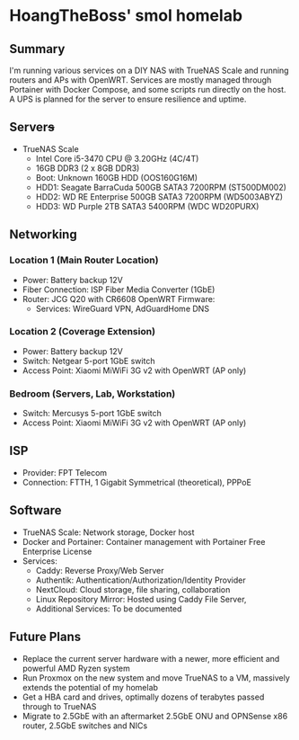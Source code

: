 # HoangTheBoss' smol homelab

## Summary

I'm running various services on a DIY NAS with TrueNAS Scale and running routers and APs with OpenWRT. Services are mostly managed through Portainer with Docker Compose, and some scripts run directly on the host. A UPS is planned for the server to ensure resilience and uptime.

## Server~~s~~

- TrueNAS Scale
  - Intel Core i5-3470 CPU @ 3.20GHz (4C/4T)
  - 16GB DDR3 (2 x 8GB DDR3)
  - Boot: Unknown 160GB HDD (OOS160G16M)
  - HDD1: Seagate BarraCuda 500GB SATA3 7200RPM (ST500DM002)
  - HDD2: WD RE Enterprise 500GB SATA3 7200RPM (WD5003ABYZ)
  - HDD3: WD Purple 2TB SATA3 5400RPM (WDC WD20PURX)

## Networking

### Location 1 (Main Router Location)

- Power: Battery backup 12V
- Fiber Connection: ISP Fiber Media Converter (1GbE)
- Router: JCG Q20 with CR6608 OpenWRT Firmware:
  - Services: WireGuard VPN, AdGuardHome DNS

### Location 2 (Coverage Extension)

- Power: Battery backup 12V
- Switch: Netgear 5-port 1GbE switch
- Access Point: Xiaomi MiWiFi 3G v2 with OpenWRT (AP only)

### Bedroom (Servers, Lab, Workstation)

- Switch: Mercusys 5-port 1GbE switch
- Access Point: Xiaomi MiWiFi 3G v2 with OpenWRT (AP only)

## ISP

- Provider: FPT Telecom
- Connection: FTTH, 1 Gigabit Symmetrical (theoretical), PPPoE

## Software

- TrueNAS Scale: Network storage, Docker host
- Docker and Portainer: Container management with Portainer Free Enterprise License
- Services:
  - Caddy: Reverse Proxy/Web Server
  - Authentik: Authentication/Authorization/Identity Provider
  - NextCloud: Cloud storage, file sharing, collaboration
  - Linux Repository Mirror: Hosted using Caddy File Server,
  - Additional Services: To be documented

## Future Plans

- Replace the current server hardware with a newer, more efficient and powerful AMD Ryzen system
- Run Proxmox on the new system and move TrueNAS to a VM, massively extends the potential of my homelab
- Get a HBA card and drives, optimally dozens of terabytes passed through to TrueNAS
- Migrate to 2.5GbE with an aftermarket 2.5GbE ONU and OPNSense x86 router, 2.5GbE switches and NICs
